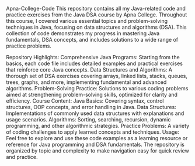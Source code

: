 
Apna-College-Code
This repository contains all my Java-related code and practice exercises from the Java DSA course by Apna College. Throughout this course, I covered various essential topics and problem-solving techniques in Java, focusing on data structures and algorithms (DSA). This collection of code demonstrates my progress in mastering Java fundamentals, DSA concepts, and includes solutions to a wide range of practice problems.

Repository Highlights:
Comprehensive Java Programs: Starting from the basics, each code file includes detailed examples and practical exercises that reinforce core Java concepts.
Data Structures and Algorithms: A thorough set of DSA exercises covering arrays, linked lists, stacks, queues, trees, graphs, and more, implementing fundamental and advanced algorithms.
Problem-Solving Practice: Solutions to various coding problems aimed at strengthening problem-solving skills, optimized for clarity and efficiency.
Course Content:
Java Basics: Covering syntax, control structures, OOP concepts, and error handling in Java.
Data Structures: Implementations of commonly used data structures with explanations and usage scenarios.
Algorithms: Sorting, searching, recursion, dynamic programming, and other algorithmic strategies.
Practice Problems: A variety of coding challenges to apply learned concepts and techniques.
Usage:
Feel free to explore and use these code examples as a learning resource or reference for Java programming and DSA fundamentals. The repository is organized by topic and complexity to make navigation easy for quick review and practice.

